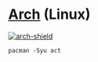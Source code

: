 # [Arch](https://archlinux.org/packages/extra/x86_64/act/) (Linux)

[![arch-shield](https://img.shields.io/archlinux/v/extra/x86_64/act)](https://archlinux.org/packages/extra/x86_64/act/)

```shell
pacman -Syu act
```
